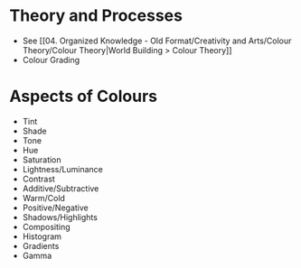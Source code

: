 # Theory and Processes
- See [[04. Organized Knowledge - Old Format/Creativity and Arts/Colour Theory/Colour Theory|World Building > Colour Theory]]
- Colour Grading
# Aspects of Colours
- Tint
- Shade
- Tone
- Hue
- Saturation
- Lightness/Luminance
- Contrast
- Additive/Subtractive
- Warm/Cold
- Positive/Negative
- Shadows/Highlights
- Compositing
- Histogram
- Gradients
- Gamma